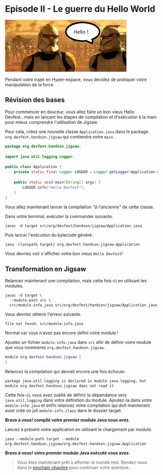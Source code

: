 # Episode II - Le guerre du Hello World

![Hello Clone](./images/hello_clone.png)

Pendant votre trajet en Hyper-espace, vous décidez de pratiquer votre manipulation de la force.

## Révision des bases

Pour commencer en douceur, vous allez faire un bon vieux Hello Devfest...mais en lançant les étapes de compilation et d'exécution à la main pour mieux comprendre l'utilisation de Jigsaw.

Pour cela, créez une nouvelle classe `Application.java` dans le package `org.devfest.handson.jigsaw` qui contiendra votre `main`.

```java
package org.devfest.handson.jigsaw;

import java.util.logging.Logger;

public class Application {
    private static final Logger LOGGER = Logger.getLogger(Application.class.getName());

    public static void main(String[] args) {
        LOGGER.info("Hello Devfest");
    }
}
```

Vous allez maintenant lancer la compilation _"à l'ancienne"_ de cette classe.

Dans votre terminal, exécuter la commander suivante.

```
javac -d target src/org/devfest/handson/jigsaw/Application.java
```

Puis lancer l'exécution du bytecode généré.

```
java -classpath target/ org.devfest.handson.jigsaw.Application
```

Vous devriez voir s'afficher votre bon vieux `Hello Devfest`!

## Transformation en Jigsaw

Relancez maintenant une compilation, mais cette fois-ci en utilisant les modules.

```
javac -d target \
  --module-path src \
  src/module-info.java src/org/devfest/handson/jigsaw/Application.java
```

Vous devriez obtenir l'erreur suivante.

```
file not found: src/module-info.java
```

Normal car vous n'avez pas encore défini votre module !

Ajoutez un fichier `module-info.java` dans `src` afin de définir votre module que vous nommerez `org.devfest.handson.jigsaw`.

```java
module org.devfest.handson.jigsaw {
}
```

Relancez la compilation qui devrait encore une fois échouer.

```
package java.util.logging is declared in module java.logging, but module org.devfest.handson.jigsaw does not read it
```

Cette fois-ci, vous avez oublié de définir la dépendance vers `java.util.logging` dans votre définition du module.
Ajoutez-la dans votre `module-info.java` et enfin relancez votre compilation qui doit maintenant avoir créé un joli `module-info.class` dans le dossier target.

**Bravo à vous! compilé votre premier module Java vous avez.**

Lancez à présent votre application en utilisant le chargement par module.

```
java --module-path target --module org.devfest.handson.jigsaw/org.devfest.handson.jigsaw.Application
```

**Bravo à vous! votre premier module Java exécuté vous avez.**

> Vous êtes maintenant prêt à affonter le monde réel. Rendez-vous dans le [prochain chapitre](./EPISODE_3.md) pour continuer votre aventure...
